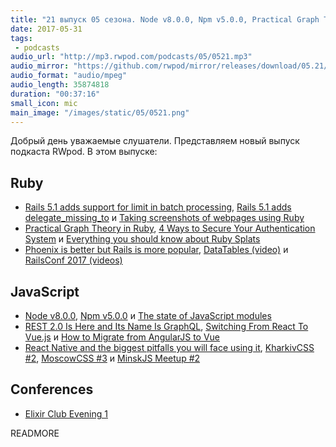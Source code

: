```yaml
---
title: "21 выпуск 05 сезона. Node v8.0.0, Npm v5.0.0, Practical Graph Theory in Ruby, DataTables, KharkivCSS #2, MoscowCSS #3 и прочее"
date: 2017-05-31
tags:
 - podcasts
audio_url: "http://mp3.rwpod.com/podcasts/05/0521.mp3"
audio_mirror: "https://github.com/rwpod/mirror/releases/download/05.21/0521.mp3"
audio_format: "audio/mpeg"
audio_length: 35874818
duration: "00:37:16"
small_icon: mic
main_image: "/images/static/05/0521.png"
---
```


Добрый день уважаемые слушатели. Представляем новый выпуск подкаста RWpod. В этом выпуске:

## Ruby

 - [Rails 5.1 adds support for limit in batch processing](https://blog.bigbinary.com/2017/05/23/rails-5-1-adds-support-for-limit-in-batch-processing.html), [Rails 5.1 adds delegate_missing_to](http://blog.bigbinary.com/2017/05/30/rails-5-1-adds-delegate-missing-to.html) и [Taking screenshots of webpages using Ruby](http://blog.redpanthers.co/screenshots-using-ruby/)
 - [Practical Graph Theory in Ruby](http://www.blackbytes.info/2017/05/graph-theory-in-ruby/), [4 Ways to Secure Your Authentication System](https://ducktypelabs.com/4-ways-to-secure-authentication/) и [Everything you should know about Ruby Splats](https://alexcastano.com/everything-about-ruby-splats/)
 - [Phoenix is better but Rails is more popular](https://hackernoon.com/phoenix-is-better-but-rails-is-more-popular-8975d5e68879), [DataTables (video)](https://www.driftingruby.com/episodes/datatables) и [RailsConf 2017 (videos)](http://confreaks.tv/events/railsconf2017)

## JavaScript

 - [Node v8.0.0](https://nodejs.org/en/blog/release/v8.0.0/), [Npm v5.0.0](http://blog.npmjs.org/post/161081169345/v500) и [The state of JavaScript modules](https://medium.com/webpack/the-state-of-javascript-modules-4636d1774358)
 - [REST 2.0 Is Here and Its Name Is GraphQL](https://www.sitepoint.com/rest-2-0-graphql/), [Switching From React To Vue.js](http://vuejsdevelopers.com/2017/05/28/switch-from-react-to-vue-js/) и [How to Migrate from AngularJS to Vue](https://medium.com/@npayot/how-to-migrate-from-angularjs-to-vue-4a1e9721bea8)
 - [React Native and the biggest pitfalls you will face using it](https://www.youtube.com/watch?v=9UahaciXAbU), [KharkivCSS #2](https://dou.ua/forums/topic/20631/), [MoscowCSS #3](https://www.youtube.com/playlist?list=PLAf_MJ7SOshF2_9ApXmZ-iGmfgfKQm7Vu) и [MinskJS Meetup #2](https://www.youtube.com/playlist?list=PL-whh3wS8xsKLNp3J7Jg9LkWBbbx5T1Q6)

## Conferences

 - [Elixir Club Evening 1](https://www.facebook.com/events/158544027995561)

READMORE
